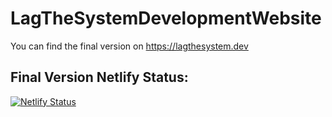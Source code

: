 # LagTheSystemDevelopmentWebsite
You can find the final version on https://lagthesystem.dev
## Final Version Netlify Status:
[![Netlify Status](https://api.netlify.com/api/v1/badges/9649a586-3761-4b65-8fdd-7a47499829bb/deploy-status)](https://app.netlify.com/sites/lagthesystem/deploys)
